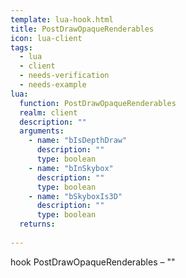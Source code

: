 ```yaml
---
template: lua-hook.html
title: PostDrawOpaqueRenderables
icon: lua-client
tags:
  - lua
  - client
  - needs-verification
  - needs-example
lua:
  function: PostDrawOpaqueRenderables
  realm: client
  description: ""
  arguments:
    - name: "bIsDepthDraw"
      description: ""
      type: boolean
    - name: "bInSkybox"
      description: ""
      type: boolean
    - name: "bSkyboxIs3D"
      description: ""
      type: boolean
  returns:
    
---
```


<div class="lua__search__keywords">
hook PostDrawOpaqueRenderables &#x2013; ""
</div>
